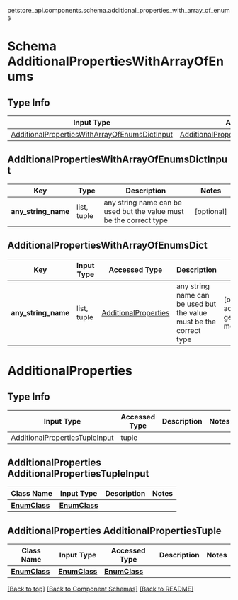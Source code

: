 petstore_api.components.schema.additional_properties_with_array_of_enums
# Schema AdditionalPropertiesWithArrayOfEnums

## Type Info
Input Type | Accessed Type | Description | Notes
------------ | ------------- | ------------- | -------------
[AdditionalPropertiesWithArrayOfEnumsDictInput](#additionalpropertieswitharrayofenumsdictinput) | [AdditionalPropertiesWithArrayOfEnumsDict](#additionalpropertieswitharrayofenumsdict) |  |

## AdditionalPropertiesWithArrayOfEnumsDictInput
Key | Type |  Description | Notes
------------ | ------------- | ------------- | -------------
**any_string_name** | list, tuple | any string name can be used but the value must be the correct type | [optional]

## AdditionalPropertiesWithArrayOfEnumsDict
Key | Input Type | Accessed Type | Description | Notes
------------ | ------------- | ------------- | ------------- | -------------
**any_string_name** | list, tuple | [AdditionalProperties](#additionalproperties) | any string name can be used but the value must be the correct type | [optional] typed value is accessed with the get_additional_property_ method

# AdditionalProperties

## Type Info
Input Type | Accessed Type | Description | Notes
------------ | ------------- | ------------- | -------------
[AdditionalPropertiesTupleInput](#additionalproperties-additionalpropertiestupleinput) | tuple |  |

## AdditionalProperties AdditionalPropertiesTupleInput
Class Name | Input Type | Description | Notes
------------- | ------------- | ------------- | -------------
[**EnumClass**](enum_class.md) | [**EnumClass**](enum_class.md) |  |

## AdditionalProperties AdditionalPropertiesTuple
Class Name | Input Type | Accessed Type | Description | Notes
------------- | ------------- | ------------- | ------------- | -------------
[**EnumClass**](enum_class.md) | [**EnumClass**](enum_class.md) | [**EnumClass**](enum_class.md) |  |

[[Back to top]](#top) [[Back to Component Schemas]](../../../README.md#Component-Schemas) [[Back to README]](../../../README.md)
